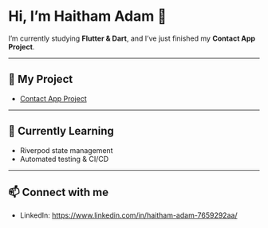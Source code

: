 # Hi, I’m Haitham Adam 👋

I’m currently studying **Flutter & Dart**, and I’ve just finished my **Contact App Project**.  

---

## 🔭 My Project
- [Contact App Project](https://github.com/haithamadam279/contact-app-project)

---

## 🌱 Currently Learning
- Riverpod state management  
- Automated testing & CI/CD  

---

## 📫 Connect with me
- LinkedIn: https://www.linkedin.com/in/haitham-adam-7659292aa/  
